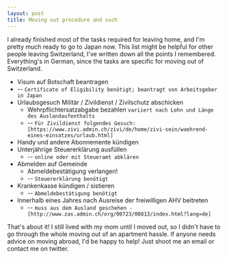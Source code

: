 ```yaml
---
layout: post
title: Moving out procedure and such
---
```

I already finished most of the tasks required for leaving home, and I'm pretty much ready to go to Japan now. This list might be helpful for other people leaving Switzerland, I've written down all the points I remembered. Everything's in German, since the tasks are specific for moving out of Switzerland.

- Visum auf Botschaft beantragen 
- -- `Certificate of Eligibility benötigt; beantragt von Arbeitsgeber in Japan`
- Urlaubsgesuch Militär / Zivildienst / Zivilschutz abschicken
  - Wehrpflichtersatzabgabe bezahlen `variiert nach Lohn und Länge des Auslandaufenthalts`
  -  -- `Für Zivildienst folgendes Gesuch: [https://www.zivi.admin.ch/zivi/de/home/zivi-sein/waehrend-eines-einsatzes/urlaub.html]`
- Handy und andere Abonnemente kündigen
- Unterjährige Steuererklärung ausfüllen
  -  -- `online oder mit Steueramt abklären`
- Abmelden auf Gemeinde 
  - Abmeldebestätigung verlangen!
  -  -- `Steuererklärung benötigt` 
- Krankenkasse kündigen / sistieren
  - -- `Abmeldebestätigung benötigt`
- Innerhalb eines Jahres nach Ausreise der freiwilligen AHV beitreten
  - -- `muss aus dem Ausland geschehen - [http://www.zas.admin.ch/org/00723/00813/index.html?lang=de]`

That's about it!
I still lived with my mom until I moved out, so I didn't have to go through the whole moving out of an apartment hassle. If anyone needs advice on moving abroad, I'd be happy to help! Just shoot me an email or contact me on twitter.
